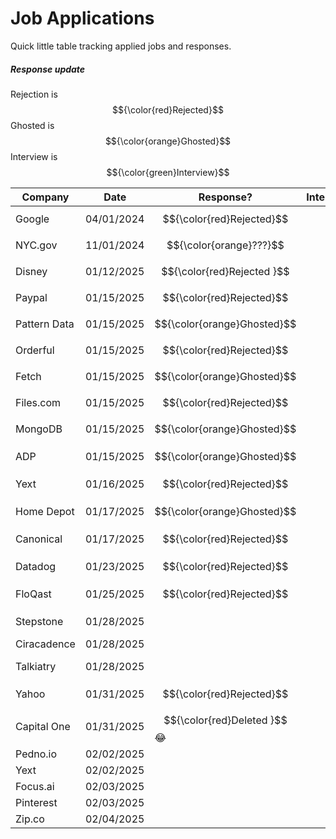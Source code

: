 # Job Applications
Quick little table tracking applied jobs and responses.

##### Response update
Rejection is $${\color{red}Rejected}$$
Ghosted is $${\color{orange}Ghosted}$$
Interview is $${\color{green}Interview}$$

| Company      | Date       | Response?                         | Interview | Offer | Link? |                                                                         |
| ------------ | ---------- | --------------------------------- | --------- | ----- | ----- | ----------------------------------------------------------------------- |
| Google       | 04/01/2024 | $${\color{red}Rejected}$$         |           |       |       |                                                                         |
| NYC.gov      | 11/01/2024 | $${\color{orange}???}$$           |           |       |       |                                                                         |
| Disney       | 01/12/2025 | $${\color{red}Rejected      }$$   |           |       |       |                                                                         |
| Paypal       | 01/15/2025 | $${\color{red}Rejected}$$         |           |       |       |                                                                         |
| Pattern Data | 01/15/2025 | $${\color{orange}Ghosted}$$       |           |       |       |                                                                         |
| Orderful     | 01/15/2025 | $${\color{red}Rejected}$$         |           |       |       |                                                                         |
| Fetch        | 01/15/2025 | $${\color{orange}Ghosted}$$       |           |       |       |                                                                         |
| Files.com    | 01/15/2025 | $${\color{red}Rejected}$$         |           |       |       |                                                                         |
| MongoDB      | 01/15/2025 | $${\color{orange}Ghosted}$$       |           |       |       |                                                                         |
| ADP          | 01/15/2025 | $${\color{orange}Ghosted}$$       |           |       |       | https://tech.adp.com/en/jobs/5001094353006/associate-platform-engineer/ |
| Yext         | 01/16/2025 | $${\color{red}Rejected}$$         |           |       |       |                                                                         |
| Home Depot   | 01/17/2025 | $${\color{orange}Ghosted}$$       |           |       |       | https://homedepot.wd5.myworkdayjobs.com/en-US/CareerDepot/userHome      |
| Canonical    | 01/17/2025 | $${\color{red}Rejected}$$         |           |       |       | https://boards.greenhouse.io/canonicaljobs/jobs/6549805                 |
| Datadog      | 01/23/2025 | $${\color{red}Rejected}$$         |           |       |       | https://careers.datadoghq.com/detail/4732393/?gh_jid=4732393            |
| FloQast      | 01/25/2025 | $${\color{red}Rejected}$$         |           |       |       |                                                                         |
| Stepstone    | 01/28/2025 |                                   |           |       |       | https://www.stepstonegroup.com/current-opportunities/?gh_jid=6575641    |
| Ciracadence  | 01/28/2025 |                                   |           |       |       |                                                                         |
| Talkiatry    | 01/28/2025 |                                   |           |       |       | https://jobs.lever.co/talkiatry/bb88fff8-ce22-4c1f-9f5e-47fb6f2f46b1?l  |
| Yahoo        | 01/31/2025 | $${\color{red}Rejected}$$         |           |       |       |                                                                         |
| Capital One  | 01/31/2025 | $${\color{red}Deleted      }$$ 😂 |           |       |       |                                                                         |
| Pedno.io     | 02/02/2025 |                                   |           |       |       |                                                                         |
| Yext         | 02/02/2025 |                                   |           |       |       |                                                                         |
| Focus.ai     | 02/03/2025 |                                   |           |       |       |                                                                         |
| Pinterest    | 02/03/2025 |                                   |           |       |       |                                                                         |
| Zip.co       | 02/04/2025 |                                   |           |       |       |                                                                         |

